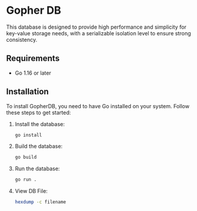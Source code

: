 # Gopher DB 
This database is designed to provide high performance and simplicity for key-value storage needs, with a serializable isolation level to ensure strong consistency.

## Requirements

- Go 1.16 or later

## Installation

To install GopherDB, you need to have Go installed on your system. Follow these steps to get started:

1. Install the database:
    ```sh
    go install
    ```

2. Build the database:
    ```sh
    go build
    ```

3. Run the database:
    ```sh
    go run .
    ```
4. View DB File:
   ```sh
   hexdump -c filename
   ```
